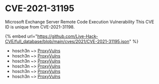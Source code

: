 # CVE-2021-31195

Microsoft Exchange Server Remote Code Execution Vulnerability This CVE ID is unique from CVE-2021-31198.

{% embed url="https://github.com/Live-Hack-CVE/full_database/blob/main/cves/2021/CVE-2021-31195.json" %}


* hosch3n ~> [ProxyVulns](https://www.alice-snow.ru/2021/database/cve-2021-31195/proxyvulns-hosch3n)
* hosch3n ~> [ProxyVulns](https://www.alice-snow.ru/2021/database/cve-2021-31195/proxyvulns-hosch3n)
* hosch3n ~> [ProxyVulns](https://www.alice-snow.ru/2021/database/cve-2021-31195/proxyvulns-hosch3n)
* hosch3n ~> [ProxyVulns](https://www.alice-snow.ru/2021/database/cve-2021-31195/proxyvulns-hosch3n)
* hosch3n ~> [ProxyVulns](https://www.alice-snow.ru/2021/database/cve-2021-31195/proxyvulns-hosch3n)
* hosch3n ~> [ProxyVulns](https://www.alice-snow.ru/2021/database/cve-2021-31195/proxyvulns-hosch3n)